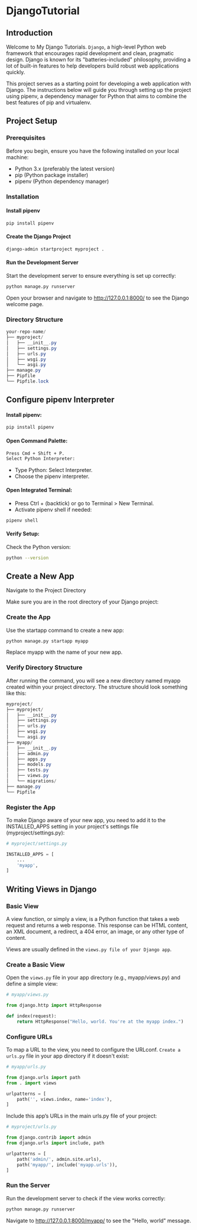 # DjangoTutorial

## Introduction

Welcome to My Django Tutorials.
`Django`, a high-level Python web framework that encourages rapid development and clean, pragmatic design. Django is known for its "batteries-included" philosophy, providing a lot of built-in features to help developers build robust web applications quickly.

This project serves as a starting point for developing a web application with Django. The instructions below will guide you through setting up the project using pipenv, a dependency manager for Python that aims to combine the best features of pip and virtualenv.


## Project Setup

### Prerequisites

Before you begin, ensure you have the following installed on your local machine:

- Python 3.x (preferably the latest version)
- pip (Python package installer)
- pipenv (Python dependency manager)

### Installation

#### Install pipenv

```bash
pip install pipenv
```

#### Create the Django Project

```bash
django-admin startproject myproject .
```

#### Run the Development Server

Start the development server to ensure everything is set up correctly:

```bash
python manage.py runserver
```
Open your browser and navigate to http://127.0.0.1:8000/ to see the Django welcome page.

### Directory Structure

```csharp
your-repo-name/
├── myproject/
│   ├── __init__.py
│   ├── settings.py
│   ├── urls.py
│   ├── wsgi.py
│   └── asgi.py
├── manage.py
├── Pipfile
└── Pipfile.lock 
```

## Configure pipenv Interpreter

#### Install pipenv:

```bash
pip install pipenv
```

#### Open Command Palette:

```bash 
Press Cmd + Shift + P.
Select Python Interpreter:
```

- Type Python: Select Interpreter.
- Choose the pipenv interpreter.


#### Open Integrated Terminal:

- Press Ctrl + (backtick) or go to Terminal > New Terminal.
- Activate pipenv shell if needed:

```bash
pipenv shell
```

#### Verify Setup:

Check the Python version:
```bash
python --version
```

## Create a New App

Navigate to the Project Directory

Make sure you are in the root directory of your Django project:

### Create the App

Use the startapp command to create a new app:

```bash
python manage.py startapp myapp
```

Replace myapp with the name of your new app.

### Verify Directory Structure

After running the command, you will see a new directory named myapp created within your project directory. The structure should look something like this:

```csharp
myproject/
├── myproject/
│   ├── __init__.py
│   ├── settings.py
│   ├── urls.py
│   ├── wsgi.py
│   └── asgi.py
├── myapp/
│   ├── __init__.py
│   ├── admin.py
│   ├── apps.py
│   ├── models.py
│   ├── tests.py
│   ├── views.py
│   └── migrations/
├── manage.py
└── Pipfile
```

### Register the App

To make Django aware of your new app, you need to add it to the INSTALLED_APPS setting in your project's settings file (myproject/settings.py):

```python
# myproject/settings.py

INSTALLED_APPS = [
    ...
    'myapp',
]
```

## Writing Views in Django

### Basic View

A view function, or simply a view, is a Python function that takes a web request and returns a web response. This response can be HTML content, an XML document, a redirect, a 404 error, an image, or any other type of content. 

Views are usually defined in the `views.py file of your Django app`.

### Create a Basic View

Open the `views.py` file in your app directory (e.g., myapp/views.py) and define a simple view:

```python
# myapp/views.py

from django.http import HttpResponse

def index(request):
    return HttpResponse("Hello, world. You're at the myapp index.")
```

### Configure URLs

To map a URL to the view, you need to configure the URLconf. `Create a urls.py` file in your app directory if it doesn't exist:

```python
# myapp/urls.py

from django.urls import path
from . import views

urlpatterns = [
    path('', views.index, name='index'),
]

```

Include this app’s URLs in the main urls.py file of your project:

```python
# myproject/urls.py

from django.contrib import admin
from django.urls import include, path

urlpatterns = [
    path('admin/', admin.site.urls),
    path('myapp/', include('myapp.urls')),
]

```

### Run the Server

Run the development server to check if the view works correctly:

```bash
python manage.py runserver
```
Navigate to http://127.0.0.1:8000/myapp/ to see the "Hello, world" message.
